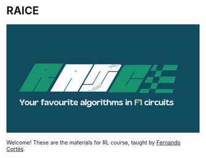 # RAICE

![banner](../logos/big.png)

Welcome! These are the materials for RL course, taught by [Fernando Cortés](https://github.com/Fer14).
